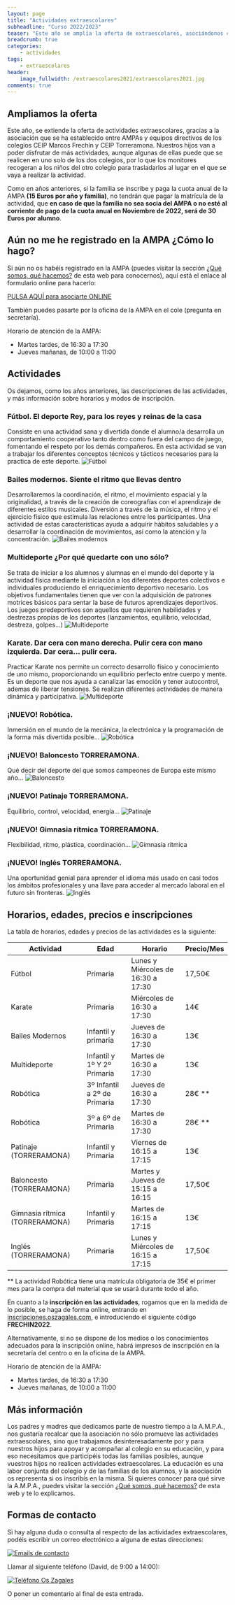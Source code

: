 ```yaml
---
layout: page
title: "Actividades extraescolares"
subheadline: "Curso 2022/2023"
teaser: "Este año se amplía la oferta de extraescolares, asociándonos con el CEIP Torreramona"
breadcrumb: true
categories:
    - actividades
tags:
    - extraescolares
header:
    image_fullwidth: /extraescolares2021/extraescolares2021.jpg
comments: true
---
```

<!--more-->

## Ampliamos la oferta

Este año, se extiende la oferta de actividades extraescolares, gracias a la asociación que se ha establecido entre AMPAs y equipos directivos de los colegios CEIP Marcos Frechín y CEIP Torreramona. Nuestros hijos van a poder disfrutar de más actividades, aunque algunas de ellas puede que se realicen en uno solo de los dos colegios, por lo que los monitores recogeran a los niños del otro colegio para trasladarlos al lugar en el que se vaya a realizar la actividad.

Como en años anteriores, si la familia se inscribe y paga la cuota anual de la AMPA **(15 Euros por año y familia)**, no tendrán que pagar la matrícula de la actividad, que **en caso de que la familia no sea socia del AMPA o no esté al corriente de pago de la cuota anual en Noviembre de 2022, será de 30 Euros por alumno**.

## Aún no me he registrado en la AMPA ¿Cómo lo hago? 
Si aún no os habéis registrado en la AMPA (puedes visitar la sección [¿Qué somos, qué hacemos?](/aboutus/) de esta web para conocernos), aquí está el enlace al formulario online para hacerlo:

<a href="https://forms.gle/KxVE1c1tiFNN5abQA" target="_blank" class="button large radius alert">PULSA AQUÍ para asociarte ONLINE</a>

También puedes pasarte por la oficina de la AMPA en el cole (pregunta en secretaría).

Horario de atención de la AMPA:

- Martes tardes, de 16:30 a 17:30
- Jueves mañanas, de 10:00 a 11:00

## Actividades
Os dejamos, como los años anteriores, las descripciones de las actividades, y más información sobre horarios y modos de inscripción. 

### **Fútbol**. El deporte Rey, para los reyes y reinas de la casa

Consiste en una actividad sana y divertida donde el alumno/a desarrolla un comportamiento cooperativo tanto dentro como fuera del campo de juego, fomentando el respeto por los demás compañeros. En esta actividad se van a trabajar los diferentes conceptos técnicos y tácticos necesarios para la practica de este deporte.
![Fútbol](/images/extraescolares2021/futbol.jpg "Fútbol")

### **Bailes modernos**. Siente el ritmo que llevas dentro

Desarrollaremos la coordinación, el ritmo, el movimiento espacial y la originalidad, a través de la creación de coreografías con el aprendizaje de diferentes estilos musicales. Diversión a través de la música, el ritmo y el ejercicio físico que estimula las relaciones entre los participantes. Una actividad de estas características ayuda a adquirir hábitos saludables y a desarrollar la coordinación de movimientos, así como la atención y la concentración.
![Bailes modernos](/images/extraescolares2021/baile.jpg "Bailes modernos")

### **Multideporte** ¿Por qué quedarte con uno sólo?

Se trata de iniciar a los alumnos y alumnas en el mundo del deporte y la actividad física mediante la iniciación a los diferentes deportes colectivos e individuales produciendo el enriquecimiento deportivo necesario. Los objetivos fundamentales tienen que ver con la adquisición de patrones motrices básicos para sentar la base de futuros aprendizajes deportivos. Los juegos predeportivos son aquellos que requieren habilidades y destrezas propias de los deportes (lanzamientos, equilibrio, velocidad,  destreza, golpes…)
![Multideporte](/images/extraescolares2021/multideporte.jpg "Multideporte")

### **Karate**. Dar cera con mano derecha. Pulir cera con mano izquierda. Dar cera... pulir cera.

Practicar Karate nos permite un correcto desarrollo físico y conocimiento de uno mismo, proporcionando un equilibrio perfecto entre cuerpo y mente. Es un deporte que nos ayuda a canalizar las emoción y tener autocontrol, ademas de liberar tensiones. Se realizan diferentes actividades de manera dinámica y participativa.
![Multideporte](/images/extraescolares2122/karate.jpg "Karate")

### ¡NUEVO! **Robótica**. 

Inmersión en el mundo de la mecánica, la electrónica y la programación de la forma más divertida posible...
![Robótica](/images/extraescolares2223/robotica.jpg "Robótica")

### ¡NUEVO! **Baloncesto TORRERAMONA**. 

Qué decir del deporte del que somos campeones de Europa este mismo año...
![Baloncesto](/images/extraescolares2223/baloncesto.png "Baloncesto")

### ¡NUEVO! **Patinaje TORRERAMONA**. 

Equilibrio, control, velocidad, energía...
![Patinaje](/images/extraescolares2223/patinaje.jpg "Patinaje")

### ¡NUEVO! **Gimnasia rítmica TORRERAMONA**. 

Flexibilidad, ritmo, plástica, coordinación...
![Gimnasia rítmica](/images/extraescolares2223/ritmica.jpg "Gimnasia rítmica")

### ¡NUEVO! **Inglés TORRERAMONA**. 

Una oportunidad genial para aprender el idioma más usado en casi todos los ámbitos profesionales y una llave para acceder al mercado laboral en el futuro sin fronteras.
![Inglés](/images/extraescolares2223/english.jpg "Inglés")

## Horarios, edades, precios e inscripciones

La tabla de horarios, edades y precios de las actividades es la siguiente:

Actividad | Edad | Horario | Precio/Mes
----------|--------|---------|-------
Fútbol | Primaria | Lunes y Miércoles de 16:30 a 17:30 | 17,50€
Karate | Primaria | Miércoles de 16:30 a 17:30 | 14€
Bailes Modernos | Infantil y primaria | Jueves de 16:30 a 17:30 | 13€
Multideporte | Infantil y 1º Y 2º Primaria | Martes de 16:30 a 17:30 | 13€
Robótica | 3º Infantil a 2º de Primaria | Jueves de 16:30 a 17:30 | 28€ **
Robótica | 3º a 6º de Primaria | Martes de 16:30 a 17:30 | 28€ **
Patinaje (TORRERAMONA) | Infantil y Primaria | Viernes de 16:15 a 17:15 | 13€ 
Baloncesto (TORRERAMONA) | Primaria | Martes y Jueves de 15:15 a 16:15 | 17,50€ 
Gimnasia rítmica (TORRERAMONA) | Infantil y Primaria | Martes de 16:15 a 17:15 | 13€ 
Inglés (TORRERAMONA) | Primaria | Lunes y Miércoles de 16:15 a 17:15 | 17,50€ 

** La actividad Robótica tiene una matrícula obligatoria de 35€ el primer mes para la compra del material que se usará durante todo el año.

En cuanto a la **inscripción en las actividades**, rogamos que en la medida de lo posible, se haga de forma online, entrando en <a href="https://inscripciones.oszagales.com" target="_blank">inscripciones.oszagales.com</a>, e introduciendo el siguiente código **FRECHIN2022**.

Alternativamente, si no se dispone de los medios o los conocimientos adecuados para la inscripción online, habrá impresos de inscripción en la secretaría del centro o en la oficina de la AMPA.

Horario de atención de la AMPA:

- Martes tardes, de 16:30 a 17:30
- Jueves mañanas, de 10:00 a 11:00

## Más información

Los padres y madres que dedicamos parte de nuestro tiempo a la A.M.P.A., nos gustaría recalcar que la asociación no sólo promueve las actividades extraescolares, sino que trabajamos desinteresadamente por y para nuestros hijos para apoyar y acompañar al colegio en su educación, y para eso necesitamos que participéis todas las familias posibles, aunque vuestros hijos no realicen actividades extraescolares. La educación es una labor conjunta del colegio y de las familias de los alumnos, y la asociación os representa si os inscribís en la misma. Si quieres conocer para qué sirve la A.M.P.A., puedes visitar la sección [¿Qué somos, qué hacemos?](/aboutus/) de esta web y te lo explicamos.

## Formas de contacto

Si hay alguna duda o consulta al respecto de las actividades extraescolares, podéis escribir un correo electrónico a alguna de estas direcciones:

[![Emails de contacto](/images/emailsExtraescolares.png "Emails de contacto")](mailto:marcosfrechin@oszagales.com)

Llamar al siguiente teléfono (David, de 9:00 a 14:00):

[![Teléfono Os Zagales](/images/tlfOsZagales.png "Teléfono Os Zagales")](tel:+34680154655)

O poner un comentario al final de esta entrada.
